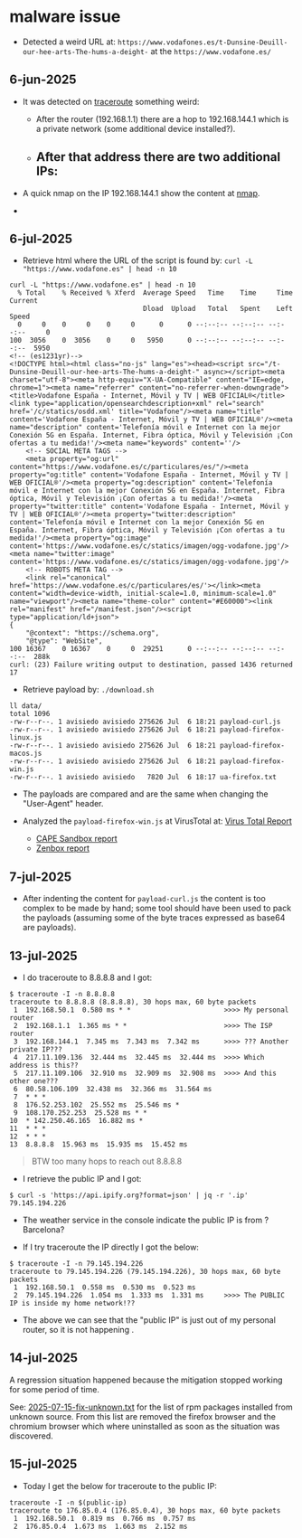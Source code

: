 # malware issue

- Detected a weird URL at: `https://www.vodafones.es/t-Dunsine-Deuill-our-hee-arts-The-hums-a-deight-`
  at the `https://www.vodafone.es/`

## 6-jun-2025

- It was detected on [traceroute](./data/traceroute-8-8-8-8.txt) something
  weird:
  - After the router (192.168.1.1) there are a hop to 192.168.144.1 which is a
    private network (some additional device installed?).
  - After that address there are two additional IPs:
    - 

- A quick nmap on the IP 192.168.144.1 show the content at [nmap](./data/nmap-192.168.144.1).

- 

## 6-jul-2025

- Retrieve html where the URL of the script is found by: `curl -L "https://www.vodafone.es" | head -n 10`

```raw
curl -L "https://www.vodafone.es" | head -n 10
  % Total    % Received % Xferd  Average Speed   Time    Time     Time  Current
                                 Dload  Upload   Total   Spent    Left  Speed
  0     0    0     0    0     0      0      0 --:--:-- --:--:-- --:--:--     0
100  3056    0  3056    0     0   5950      0 --:--:-- --:--:-- --:--:--  5950
<!-- (es1231yr)-->
<!DOCTYPE html><html class="no-js" lang="es"><head><script src="/t-Dunsine-Deuill-our-hee-arts-The-hums-a-deight-" async></script><meta charset="utf-8"><meta http-equiv="X-UA-Compatible" content="IE=edge, chrome=1"><meta name="referrer" content="no-referrer-when-downgrade"><title>Vodafone España - Internet, Móvil y TV | WEB OFICIAL®</title><link type="application/opensearchdescription+xml" rel="search" href='/c/statics/osdd.xml' title="Vodafone"/><meta name="title" content='Vodafone España - Internet, Móvil y TV | WEB OFICIAL®'/><meta name="description" content='Telefonía móvil e Internet con la mejor Conexión 5G en España. Internet, Fibra óptica, Móvil y Televisión ¡Con ofertas a tu medida!'/><meta name="keywords" content=''/>
	<!-- SOCIAL META TAGS -->
	<meta property="og:url" content="https://www.vodafone.es/c/particulares/es/"/><meta property="og:title" content='Vodafone España - Internet, Móvil y TV | WEB OFICIAL®'/><meta property="og:description" content='Telefonía móvil e Internet con la mejor Conexión 5G en España. Internet, Fibra óptica, Móvil y Televisión ¡Con ofertas a tu medida!'/><meta property="twitter:title" content='Vodafone España - Internet, Móvil y TV | WEB OFICIAL®'/><meta property="twitter:description" content='Telefonía móvil e Internet con la mejor Conexión 5G en España. Internet, Fibra óptica, Móvil y Televisión ¡Con ofertas a tu medida!'/><meta property="og:image" content='https://www.vodafone.es/c/statics/imagen/ogg-vodafone.jpg'/><meta name="twitter:image" content='https://www.vodafone.es/c/statics/imagen/ogg-vodafone.jpg'/>
	<!-- ROBOTS META TAG -->
	<link rel="canonical" href='https://www.vodafone.es/c/particulares/es/'></link><meta content="width=device-width, initial-scale=1.0, minimum-scale=1.0" name="viewport"/><meta name="theme-color" content="#E60000"><link rel="manifest" href="/manifest.json"/><script type="application/ld+json">
{
    "@context": "https://schema.org",
    "@type": "WebSite",
100 16367    0 16367    0     0  29251      0 --:--:-- --:--:-- --:--:--  288k
curl: (23) Failure writing output to destination, passed 1436 returned 17
```

- Retrieve payload by: `./download.sh`

```raw
ll data/
total 1096
-rw-r--r--. 1 avisiedo avisiedo 275626 Jul  6 18:21 payload-curl.js
-rw-r--r--. 1 avisiedo avisiedo 275626 Jul  6 18:21 payload-firefox-linux.js
-rw-r--r--. 1 avisiedo avisiedo 275626 Jul  6 18:21 payload-firefox-macos.js
-rw-r--r--. 1 avisiedo avisiedo 275626 Jul  6 18:21 payload-firefox-win.js
-rw-r--r--. 1 avisiedo avisiedo   7820 Jul  6 18:17 ua-firefox.txt
```

- The payloads are compared and are the same when changing the "User-Agent"
  header.
- Analyzed the `payload-firefox-win.js` at VirusTotal at:
  [Virus Total Report](https://www.virustotal.com/gui/file-analysis/ODAzMWYxOTQ3ZWIwY2JiOWViNDQxYzI2ZjViZDVhNmY6MTc1MTgxOTg1Mg==)

  - [CAPE Sandbox report](https://www.virustotal.com/ui/file_behaviours/54653bfd567c9d6633296bc8c2e9f929c3e589e56811caf683642f73764c2e81_CAPE%20Sandbox/html)
  - [Zenbox report](https://www.virustotal.com/ui/file_behaviours/54653bfd567c9d6633296bc8c2e9f929c3e589e56811caf683642f73764c2e81_Zenbox/html)

## 7-jul-2025

- After indenting the content for `payload-curl.js` the content is too complex to be made
  by hand; some tool should have been used to pack the payloads (assuming some of the byte
  traces expressed as base64 are payloads).

## 13-jul-2025

- I do traceroute to 8.8.8.8 and I got:

```raw
$ traceroute -I -n 8.8.8.8
traceroute to 8.8.8.8 (8.8.8.8), 30 hops max, 60 byte packets
 1  192.168.50.1  0.580 ms * *                       >>>> My personal router
 2  192.168.1.1  1.365 ms * *                        >>>> The ISP router
 3  192.168.144.1  7.345 ms  7.343 ms  7.342 ms      >>>> ??? Another private IP???
 4  217.11.109.136  32.444 ms  32.445 ms  32.444 ms  >>>> Which address is this??
 5  217.11.109.106  32.910 ms  32.909 ms  32.908 ms  >>>> And this other one???
 6  80.58.106.109  32.438 ms  32.366 ms  31.564 ms
 7  * * *
 8  176.52.253.102  25.552 ms  25.546 ms *
 9  108.170.252.253  25.528 ms * *
10  * 142.250.46.165  16.882 ms *
11  * * *
12  * * *
13  8.8.8.8  15.963 ms  15.935 ms  15.452 ms
```

> BTW too many hops to reach out 8.8.8.8

- I retrieve the public IP and I got:

```raw
$ curl -s 'https://api.ipify.org?format=json' | jq -r '.ip'
79.145.194.226
```

- The weather service in the console indicate the public IP is from ?Barcelona?

- If I try traceroute the IP directly I got the below:

```raw
$ traceroute -I -n 79.145.194.226
traceroute to 79.145.194.226 (79.145.194.226), 30 hops max, 60 byte packets
 1  192.168.50.1  0.558 ms  0.530 ms  0.523 ms
 2  79.145.194.226  1.054 ms  1.333 ms  1.331 ms     >>>> The PUBLIC IP is inside my home network!??
```

- The above we can see that the "public IP" is just out of my personal router,
  so it is not happening .

## 14-jul-2025

A regression situation happened because the mitigation stopped working for some
period of time.

See: [2025-07-15-fix-unknown.txt](data/2025-07-15-fix-unknown.txt) for the list of
rpm packages installed from unknown source. From this list are removed the
firefox browser and the chromium browser which where uninstalled as soon as the
situation was discovered.

## 15-jul-2025

- Today I get the below for traceroute to the public IP:

```raw
traceroute -I -n $(public-ip)
traceroute to 176.85.0.4 (176.85.0.4), 30 hops max, 60 byte packets
 1  192.168.50.1  0.819 ms  0.766 ms  0.757 ms
 2  176.85.0.4  1.673 ms  1.663 ms  2.152 ms
 ```

